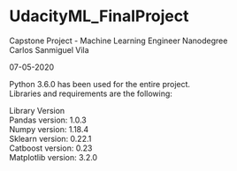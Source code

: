 # UdacityML_FinalProject

Capstone Project - Machine Learning Engineer Nanodegree <br/>
Carlos Sanmiguel Vila

07-05-2020

Python 3.6.0 has been used for the entire project. <br/>
Libraries and requirements are the following: 

Library	Version <br/>
Pandas version: 1.0.3 <br/>
Numpy version: 1.18.4 <br/>
Sklearn version: 0.22.1 <br/>
Catboost version: 0.23 <br/>
Matplotlib version: 3.2.0
